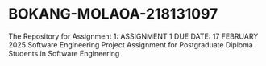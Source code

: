 # BOKANG-MOLAOA-218131097
The Repository for Assignment 1: ASSIGNMENT 1 DUE DATE: 17 FEBRUARY 2025  Software Engineering Project Assignment for Postgraduate Diploma Students in Software Engineering

